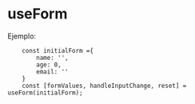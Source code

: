 # useForm

Ejemplo:

```
    const initialForm ={
        name: '',
        age: 0,
        email: ''
    }
    const [formValues, handleInputChange, reset] = useForm(initialForm);

```